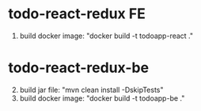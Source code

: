 # todo-react-redux FE
1. build docker image: "docker build -t todoapp-react ."<br/>
# todo-react-redux-be
2. build jar file: "mvn clean install -DskipTests"<br/>
3. build docker image: "docker build -t todoapp-be ."<br/>
